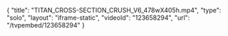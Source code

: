 {
    "title": "TITAN_CROSS-SECTION_CRUSH_V6_478wX405h.mp4",
    "type": "solo",
    "layout": "iframe-static",
    "videoId": "123658294",
    "url": "\/tvpembed\/123658294"
}